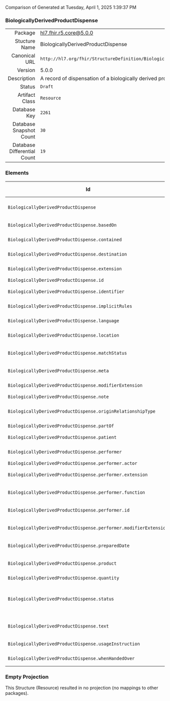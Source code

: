 Comparison of 
Generated at Tuesday, April 1, 2025 1:39:37 PM

### BiologicallyDerivedProductDispense

|      |     |
| ---: | --- |
| Package | hl7.fhir.r5.core@5.0.0 |
| Stucture Name | BiologicallyDerivedProductDispense |
| Canonical URL | `http://hl7.org/fhir/StructureDefinition/BiologicallyDerivedProductDispense` |
| Version | 5.0.0 |
| Description | A record of dispensation of a biologically derived product. |
| Status | `Draft` |
| Artifact Class | `Resource` |
| Database Key | `2261` |
| Database Snapshot Count | `30` |
| Database Differential Count | `19` |

### Elements

| Id | Path | Name | Base Path | Short | Cardinality | Collated Type | Binding Strength | Binding Value Set |
| -- | ---- | ---- | --------- | ----- | ----------- | ------------- | ---------------- | ----------------- |
| `BiologicallyDerivedProductDispense` | `BiologicallyDerivedProductDispense` | `BiologicallyDerivedProductDispense` | BiologicallyDerivedProductDispense | A record of dispensation of a biologically derived product | 0..* | BiologicallyDerivedProductDispense |  |  |
| `BiologicallyDerivedProductDispense.basedOn` | `BiologicallyDerivedProductDispense.basedOn` | `basedOn` | BiologicallyDerivedProductDispense.basedOn | The order or request that this dispense is fulfilling | 0..* | Reference(http://hl7.org/fhir/StructureDefinition/ServiceRequest) |  |  |
| `BiologicallyDerivedProductDispense.contained` | `BiologicallyDerivedProductDispense.contained` | `contained` | DomainResource.contained | Contained, inline Resources | 0..* | Resource |  |  |
| `BiologicallyDerivedProductDispense.destination` | `BiologicallyDerivedProductDispense.destination` | `destination` | BiologicallyDerivedProductDispense.destination | Where the product was dispatched to | 0..1 | Reference(http://hl7.org/fhir/StructureDefinition/Location) |  |  |
| `BiologicallyDerivedProductDispense.extension` | `BiologicallyDerivedProductDispense.extension` | `extension` | DomainResource.extension | Additional content defined by implementations | 0..* | Extension |  |  |
| `BiologicallyDerivedProductDispense.id` | `BiologicallyDerivedProductDispense.id` | `id` | Resource.id | Logical id of this artifact | 0..1 | id |  |  |
| `BiologicallyDerivedProductDispense.identifier` | `BiologicallyDerivedProductDispense.identifier` | `identifier` | BiologicallyDerivedProductDispense.identifier | Business identifier for this dispense | 0..* | Identifier |  |  |
| `BiologicallyDerivedProductDispense.implicitRules` | `BiologicallyDerivedProductDispense.implicitRules` | `implicitRules` | Resource.implicitRules | A set of rules under which this content was created | 0..1 | uri |  |  |
| `BiologicallyDerivedProductDispense.language` | `BiologicallyDerivedProductDispense.language` | `language` | Resource.language | Language of the resource content | 0..1 | code | `Required` | `http://hl7.org/fhir/ValueSet/all-languages|5.0.0` |
| `BiologicallyDerivedProductDispense.location` | `BiologicallyDerivedProductDispense.location` | `location` | BiologicallyDerivedProductDispense.location | Where the dispense occurred | 0..1 | Reference(http://hl7.org/fhir/StructureDefinition/Location) |  |  |
| `BiologicallyDerivedProductDispense.matchStatus` | `BiologicallyDerivedProductDispense.matchStatus` | `matchStatus` | BiologicallyDerivedProductDispense.matchStatus | Indicates the type of matching associated with the dispense | 0..1 | CodeableConcept | `Example` | `http://hl7.org/fhir/ValueSet/biologicallyderivedproductdispense-match-status` |
| `BiologicallyDerivedProductDispense.meta` | `BiologicallyDerivedProductDispense.meta` | `meta` | Resource.meta | Metadata about the resource | 0..1 | Meta |  |  |
| `BiologicallyDerivedProductDispense.modifierExtension` | `BiologicallyDerivedProductDispense.modifierExtension` | `modifierExtension` | DomainResource.modifierExtension | Extensions that cannot be ignored | 0..* | Extension |  |  |
| `BiologicallyDerivedProductDispense.note` | `BiologicallyDerivedProductDispense.note` | `note` | BiologicallyDerivedProductDispense.note | Additional notes | 0..* | Annotation |  |  |
| `BiologicallyDerivedProductDispense.originRelationshipType` | `BiologicallyDerivedProductDispense.originRelationshipType` | `originRelationshipType` | BiologicallyDerivedProductDispense.originRelationshipType | Relationship between the donor and intended recipient | 0..1 | CodeableConcept | `Example` | `http://hl7.org/fhir/ValueSet/biologicallyderivedproductdispense-origin-relationship` |
| `BiologicallyDerivedProductDispense.partOf` | `BiologicallyDerivedProductDispense.partOf` | `partOf` | BiologicallyDerivedProductDispense.partOf | Short description | 0..* | Reference(http://hl7.org/fhir/StructureDefinition/BiologicallyDerivedProductDispense) |  |  |
| `BiologicallyDerivedProductDispense.patient` | `BiologicallyDerivedProductDispense.patient` | `patient` | BiologicallyDerivedProductDispense.patient | The intended recipient of the dispensed product | 1..1 | Reference(http://hl7.org/fhir/StructureDefinition/Patient) |  |  |
| `BiologicallyDerivedProductDispense.performer` | `BiologicallyDerivedProductDispense.performer` | `performer` | BiologicallyDerivedProductDispense.performer | Indicates who or what performed an action | 0..* | BackboneElement |  |  |
| `BiologicallyDerivedProductDispense.performer.actor` | `BiologicallyDerivedProductDispense.performer.actor` | `actor` | BiologicallyDerivedProductDispense.performer.actor | Who performed the action | 1..1 | Reference(http://hl7.org/fhir/StructureDefinition/Practitioner) |  |  |
| `BiologicallyDerivedProductDispense.performer.extension` | `BiologicallyDerivedProductDispense.performer.extension` | `extension` | Element.extension | Additional content defined by implementations | 0..* | Extension |  |  |
| `BiologicallyDerivedProductDispense.performer.function` | `BiologicallyDerivedProductDispense.performer.function` | `function` | BiologicallyDerivedProductDispense.performer.function | Identifies the function of the performer during the dispense | 0..1 | CodeableConcept | `Example` | `http://hl7.org/fhir/ValueSet/biologicallyderivedproductdispense-performer-function` |
| `BiologicallyDerivedProductDispense.performer.id` | `BiologicallyDerivedProductDispense.performer.id` | `id` | Element.id | Unique id for inter-element referencing | 0..1 | id |  |  |
| `BiologicallyDerivedProductDispense.performer.modifierExtension` | `BiologicallyDerivedProductDispense.performer.modifierExtension` | `modifierExtension` | BackboneElement.modifierExtension | Extensions that cannot be ignored even if unrecognized | 0..* | Extension |  |  |
| `BiologicallyDerivedProductDispense.preparedDate` | `BiologicallyDerivedProductDispense.preparedDate` | `preparedDate` | BiologicallyDerivedProductDispense.preparedDate | When product was selected/matched | 0..1 | dateTime |  |  |
| `BiologicallyDerivedProductDispense.product` | `BiologicallyDerivedProductDispense.product` | `product` | BiologicallyDerivedProductDispense.product | The BiologicallyDerivedProduct that is dispensed | 1..1 | Reference(http://hl7.org/fhir/StructureDefinition/BiologicallyDerivedProduct) |  |  |
| `BiologicallyDerivedProductDispense.quantity` | `BiologicallyDerivedProductDispense.quantity` | `quantity` | BiologicallyDerivedProductDispense.quantity | Amount dispensed | 0..1 | Quantity[http://hl7.org/fhir/StructureDefinition/SimpleQuantity] |  |  |
| `BiologicallyDerivedProductDispense.status` | `BiologicallyDerivedProductDispense.status` | `status` | BiologicallyDerivedProductDispense.status | preparation \| in-progress \| allocated \| issued \| unfulfilled \| returned \| entered-in-error \| unknown | 1..1 | code | `Required` | `http://hl7.org/fhir/ValueSet/biologicallyderivedproductdispense-status|5.0.0` |
| `BiologicallyDerivedProductDispense.text` | `BiologicallyDerivedProductDispense.text` | `text` | DomainResource.text | Text summary of the resource, for human interpretation | 0..1 | Narrative |  |  |
| `BiologicallyDerivedProductDispense.usageInstruction` | `BiologicallyDerivedProductDispense.usageInstruction` | `usageInstruction` | BiologicallyDerivedProductDispense.usageInstruction | Specific instructions for use | 0..1 | string |  |  |
| `BiologicallyDerivedProductDispense.whenHandedOver` | `BiologicallyDerivedProductDispense.whenHandedOver` | `whenHandedOver` | BiologicallyDerivedProductDispense.whenHandedOver | When the product was dispatched | 0..1 | dateTime |  |  |
### Empty Projection

This Structure (Resource) resulted in no projection (no mappings to other packages).

